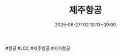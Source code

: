 ﻿---
title: "제주항공"
date: 2025-06-27T02:10:13+09:00
lastmod: 2025-06-27T02:10:13+09:00
type: docs
sidebar:
  open: true
weight: 2
---
<div style="display:none">
  <meta property="article:published_time" content="2025-06-26T17:10:13Z" />
  <meta property="article:modified_time" content="2025-06-26T17:10:13Z" />
</div>
#항공 #LCC #제주항공 #저가항공
